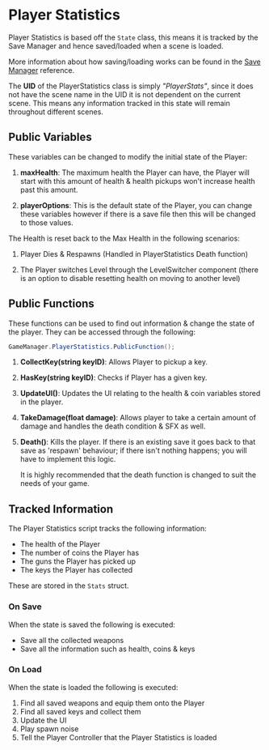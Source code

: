 # Player Statistics

Player Statistics is based off the `State` class, this means it is tracked by the Save Manager and hence saved/loaded when a scene is loaded.

More information about how saving/loading works can be found in the [Save Manager](../managers/SaveManager) reference.

The **UID** of the PlayerStatistics class is simply _"PlayerStats"_, since it does not have the scene name in the UID it is not dependent on the current scene. This means any information tracked in this state will remain throughout different scenes.

## Public Variables

These variables can be changed to modify the initial state of the Player:

1. **maxHealth**: The maximum health the Player can have, the Player will start with this amount of health & health pickups won't increase health past this amount.

2. **playerOptions**: This is the default state of the Player, you can change these variables however if there is a save file then this will be changed to those values.

The Health is reset back to the Max Health in the following scenarios:

1. Player Dies & Respawns (Handled in PlayerStatistics Death function)

2. The Player switches Level through the LevelSwitcher component (there is an option to disable resetting health on moving to another level)

## Public Functions

These functions can be used to find out information & change the state of the player. They can be accessed through the following:

```C#
GameManager.PlayerStatistics.PublicFunction();
```

1. **CollectKey(string keyID)**: Allows Player to pickup a key.

2. **HasKey(string keyID)**: Checks if Player has a given key.

3. **UpdateUI()**: Updates the UI relating to the health & coin variables stored in the player.

4. **TakeDamage(float damage)**: Allows player to take a certain amount of damage and handles the death condition & SFX as well.

5. **Death()**: Kills the player. If there is an existing save it goes back to that save as 'respawn' behaviour; if there isn't nothing happens; you will have to implement this logic.

   It is highly recommended that the death function is changed to suit the needs of your game.

## Tracked Information

The Player Statistics script tracks the following information:

- The health of the Player
- The number of coins the Player has
- The guns the Player has picked up
- The keys the Player has collected

These are stored in the `Stats` struct.

### On Save

When the state is saved the following is executed:

- Save all the collected weapons
- Save all the information such as health, coins & keys

### On Load

When the state is loaded the following is executed:

1. Find all saved weapons and equip them onto the Player
2. Find all saved keys and collect them
3. Update the UI
4. Play spawn noise
5. Tell the Player Controller that the Player Statistics is loaded
